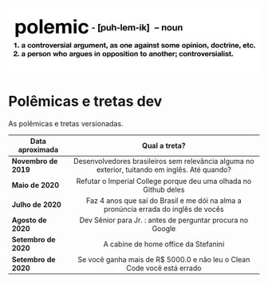 ![](https://raw.githubusercontent.com/ezefranca/polemicas-e-tretas-dev/master/figure.jpeg)

# Polêmicas e tretas dev
As polêmicas e tretas versionadas. 

| Data aproximada   |      Qual a treta?   |
|----------|:-------------:|
| **Novembro de 2019** |  Desenvolvedores brasileiros sem relevância alguma no exterior, tuitando em inglês. Até quando? | 
| **Maio de 2020** |    Refutar o Imperial College porque deu uma olhada no Github deles   | 
| **Julho de 2020** | Faz 4 anos que saí do Brasil e me dói na alma a pronúncia errada do inglês de vocês | 
| **Agosto de 2020** | Dev Sênior para Jr. : antes de perguntar procura no Google | 
| **Setembro de 2020** | A cabine de home office da Stefanini | 
| **Setembro de 2020** | Se você ganha mais de R$ 5000.0 e não leu o Clean Code você está errado| 
